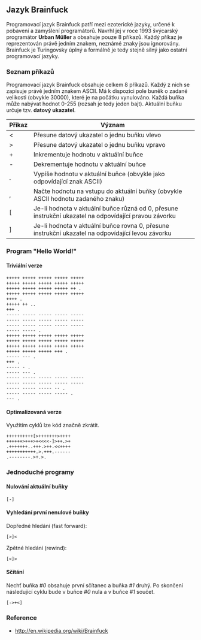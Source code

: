 ## Jazyk Brainfuck

Programovací jazyk Brainfuck patří mezi ezoterické jazyky, určené k pobavení a zamyšlení programátorů. Navrhl jej v roce 1993 švýcarský programátor **Urban Müller** a obsahuje pouze 8 příkazů. Každý příkaz je reprezentován právě jedním znakem, neznámé znaky jsou ignorovány. Brainfuck je Turingovsky úplný a formálně je tedy stejně silný jako ostatní programovací jazyky.

### Seznam příkazů

Programovací jazyk Brainfuck obsahuje celkem 8 příkazů. Každý z nich se zapisuje právě jedním znakem ASCII. Má k dispozici pole buněk o zadané velikosti (obvykle 30000), které je na počátku vynulováno. Každá buňka může nabývat hodnot 0-255 (rozsah je tedy jeden bajt). Aktuální buňku určuje tzv. **datový ukazatel**.

| Příkaz | Význam
|---|---
| < | Přesune datový ukazatel o jednu buňku vlevo
| > | Přesune datový ukazatel o jednu buňku vpravo
| + | Inkrementuje hodnotu v aktuální buňce
| - | Dekrementuje hodnotu v aktuální buňce
| . | Vypíše hodnotu v aktuální buňce (obvykle jako odpovídající znak ASCII)
| , | Načte hodnotu na vstupu do aktuální buňky (obvykle ASCII hodnotu zadaného znaku)
| &#91; | Je-li hodnota v aktuální buňce různá od 0, přesune instrukční ukazatel na odpovídající pravou závorku
| &#93; | Je-li hodnota v aktuální buňce rovna 0, přesune instrukční ukazatel na odpovídající levou závorku

### Program "Hello World!"

#### Triviální verze

```bf
+++++ +++++ +++++ +++++ +++++
+++++ +++++ +++++ +++++ +++++
+++++ +++++ +++++ +++++ ++ .
+++++ +++++ +++++ +++++ +++++
++++ .
+++++ ++ ..
+++ .
----- ----- ----- ----- -----
----- ----- ----- ----- -----
----- ----- ----- ----- -----
----- ----- .
+++++ +++++ +++++ +++++ +++++
+++++ +++++ +++++ +++++ +++++
+++++ +++++ +++++ +++++ +++++
+++++ +++++ +++++ +++ .
----- --- .
+++ .
----- - .
----- --- .
----- ----- ----- ----- -----
----- ----- ----- ----- -----
----- ----- ----- -- .
----- ----- ----- ----- .
--- .
```

#### Optimalizovaná verze

Využitím cyklů lze kód značně zkrátit.

```bf
++++++++++[>+++++++>++++
++++++>+++>+<<<<-]>++.>+
.+++++++..+++.>++.<<++++
+++++++++++.>.+++.------
.--------.>+.>.
```

### Jednoduché programy

#### Nulování aktuální buňky

```bf
[-]
```

#### Vyhledání první nenulové buňky

Dopředné hledání (fast forward):

```bf
[>]<
```

Zpětné hledání (rewind):

```bf
[<]>
```

#### Sčítání

Nechť buňka *#0* obsahuje první sčítanec a buňka *#1* druhý. Po skončení následující cyklu bude v buňce *#0* nula a v buňce *#1* součet.

```bf
[->+<]
```

### Reference

- http://en.wikipedia.org/wiki/Brainfuck
